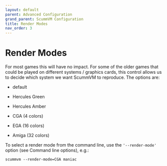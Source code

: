 ```yaml
---
layout: default
parent: Advanced Configuration
grand_parent: ScummVM Configuration
title: Render Modes
nav_order: 3
---
```


# Render Modes

For most games this will have no impact. For some of the older games that could be played on different systems / graphics cards, this control allows us to decide which system we want ScummVM to reproduce. The options are:

- default

- Hercules Green

- Hercules Amber

- CGA (4 colors)

- EGA (16 colors)

- Amiga (32 colors)

To select a render mode from the command line, use the ```'--render-mode'``` option (see Command line options), e.g.:

```scummvm --render-mode=CGA maniac```